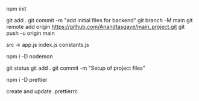 npm init

git add .
git commit -m "add initial files for backend"
git branch -M main
git remote add origin https://github.com/Anandtasgave/main_project.git
git push -u origin main

src -> app.js index.js constants.js

npm i -D nodemon

git status
git add .
git commit -m "Setup of project files"

npm i -D prettier

create and update .prettierrc